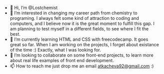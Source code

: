 - 👋 Hi, I’m @Lostchemist
- 👀 I’m interested in changing my career path from chemistry to programing. I always felt some kind of attraction to coding and computers, and I believe now it  is the great moment to fulfill this gap. I am planning to test myself in a different fields, to see where I fit the best.
- 🌱 I’m currently learning HTML and CSS with freecodecamp. It goes great so far. When I am working on the projects, I forget about existance of the time :) Exactly, what I was looking for.
- 💞️ I’m looking to collaborate on some front-end projects, to learn more about real life examples of front end development.
- 📫 How to reach me just drop me an email atkacheva92@gmail.com :)

<!---
Lostchemist/Lostchemist is a ✨ special ✨ repository because its `README.md` (this file) appears on your GitHub profile.
You can click the Preview link to take a look at your changes.
--->
